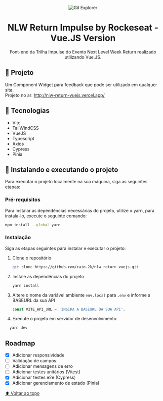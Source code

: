 <p align="center">
    <img alt="Git Explorer" src="./.github/Capa.png"/>
</p>

<h1 align="center">
	NLW Return Impulse by Rockeseat - Vue.JS Version
</h1>

<p align="center">Font-end da Trilha Impulse do Evento Next Level Week Return realizado utilizando Vue.JS.</p>

## 🚀 Projeto

Um Component Widget para feedback que pode ser utilizado em qualquer site.
<br />
Projeto no ar: http://nlw-return-vuejs.vercel.app/

## 🔧 Tecnologias

- Vite
- TailWindCSS
- VueJS
- Typescript
- Axios
- Cypress
- Pinia

## 🚀 Instalando e executando o projeto

Para executar o projeto localmente na sua máquina, siga as seguintes etapas:

### Pré-requisitos

Para instalar as dependências necessárias do projeto, utilize o yarn, para instala-lo, execute o seguinte comando:

  ```sh
  npm install --global yarn
  ```

### Instalação

Siga as etapas seguintes para instalar e executar o projeto:

1. Clone o repositório

   ```sh
   git clone https://github.com/caio-2k/nlw_return_vuejs.git
   ```
2. Instale as dependências do projeto

   ```sh
   yarn install
   ```
3. Altere o nome da variável ambiente `env.local` para `.env` e informe a BASEURL da sua API

   ```js
   const VITE_API_URL = 'INSIRA A BASEURL DA SUA API';
   ```
   
4. Execute o projeto em servidor de desenvolvimento:

 ```js
   yarn dev
   ``` 

<!-- ROADMAP -->
## Roadmap

- [X] Adicionar responsividade
- [ ] Validação de campos
- [ ] Adicionar mensagens de erro
- [ ] Adicionar testes unitários (Vitest)
- [X] Adicionar testes e2e (Cypress)
- [X] Adicionar gerenciamento de estado (Pinia)

[⬆ Voltar ao topo](#-projeto)<br>
